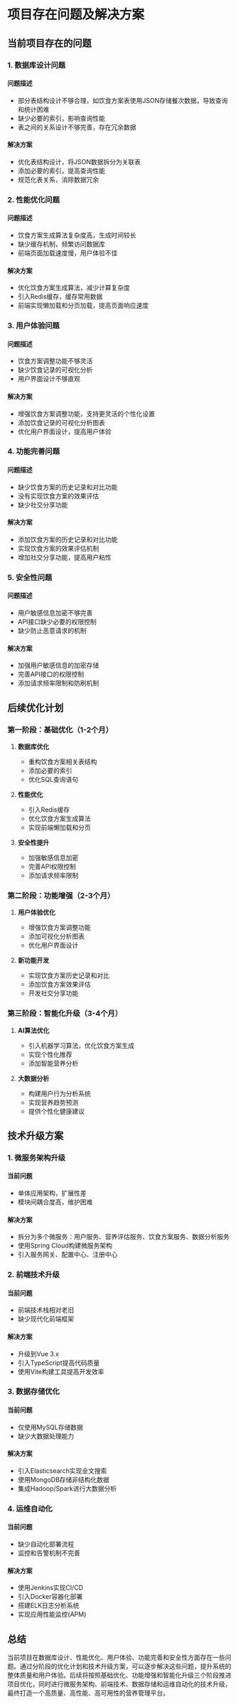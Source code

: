 # 项目存在问题及解决方案

## 当前项目存在的问题

### 1. 数据库设计问题

#### 问题描述
- 部分表结构设计不够合理，如饮食方案表使用JSON存储餐次数据，导致查询和统计困难
- 缺少必要的索引，影响查询性能
- 表之间的关系设计不够完善，存在冗余数据

#### 解决方案
- 优化表结构设计，将JSON数据拆分为关联表
- 添加必要的索引，提高查询性能
- 规范化表关系，消除数据冗余

### 2. 性能优化问题

#### 问题描述
- 饮食方案生成算法复杂度高，生成时间较长
- 缺少缓存机制，频繁访问数据库
- 前端页面加载速度慢，用户体验不佳

#### 解决方案
- 优化饮食方案生成算法，减少计算复杂度
- 引入Redis缓存，缓存常用数据
- 前端实现懒加载和分页加载，提高页面响应速度

### 3. 用户体验问题

#### 问题描述
- 饮食方案调整功能不够灵活
- 缺少饮食记录的可视化分析
- 用户界面设计不够直观

#### 解决方案
- 增强饮食方案调整功能，支持更灵活的个性化设置
- 添加饮食记录的可视化分析图表
- 优化用户界面设计，提高用户体验

### 4. 功能完善问题

#### 问题描述
- 缺少饮食方案的历史记录和对比功能
- 没有实现饮食方案的效果评估
- 缺少社交分享功能

#### 解决方案
- 添加饮食方案的历史记录和对比功能
- 实现饮食方案的效果评估机制
- 增加社交分享功能，提高用户粘性

### 5. 安全性问题

#### 问题描述
- 用户敏感信息加密不够完善
- API接口缺少必要的权限控制
- 缺少防止恶意请求的机制

#### 解决方案
- 加强用户敏感信息的加密存储
- 完善API接口的权限控制
- 添加请求频率限制和防刷机制

## 后续优化计划

### 第一阶段：基础优化（1-2个月）

1. **数据库优化**
   - 重构饮食方案相关表结构
   - 添加必要的索引
   - 优化SQL查询语句

2. **性能优化**
   - 引入Redis缓存
   - 优化饮食方案生成算法
   - 实现前端懒加载和分页

3. **安全性提升**
   - 加强敏感信息加密
   - 完善API权限控制
   - 添加请求频率限制

### 第二阶段：功能增强（2-3个月）

1. **用户体验优化**
   - 增强饮食方案调整功能
   - 添加可视化分析图表
   - 优化用户界面设计

2. **新功能开发**
   - 实现饮食方案历史记录和对比
   - 添加饮食方案效果评估
   - 开发社交分享功能

### 第三阶段：智能化升级（3-4个月）

1. **AI算法优化**
   - 引入机器学习算法，优化饮食方案生成
   - 实现个性化推荐
   - 添加智能营养分析

2. **大数据分析**
   - 构建用户行为分析系统
   - 实现营养趋势预测
   - 提供个性化健康建议

## 技术升级方案

### 1. 微服务架构升级

#### 当前问题
- 单体应用架构，扩展性差
- 模块间耦合度高，维护困难

#### 解决方案
- 拆分为多个微服务：用户服务、营养评估服务、饮食方案服务、数据分析服务
- 使用Spring Cloud构建微服务架构
- 引入服务网关、配置中心、注册中心

### 2. 前端技术升级

#### 当前问题
- 前端技术栈相对老旧
- 缺少现代化前端框架

#### 解决方案
- 升级到Vue 3.x
- 引入TypeScript提高代码质量
- 使用Vite构建工具提高开发效率

### 3. 数据存储优化

#### 当前问题
- 仅使用MySQL存储数据
- 缺少大数据处理能力

#### 解决方案
- 引入Elasticsearch实现全文搜索
- 使用MongoDB存储非结构化数据
- 集成Hadoop/Spark进行大数据分析

### 4. 运维自动化

#### 当前问题
- 缺少自动化部署流程
- 监控和告警机制不完善

#### 解决方案
- 使用Jenkins实现CI/CD
- 引入Docker容器化部署
- 搭建ELK日志分析系统
- 实现应用性能监控(APM)

## 总结

当前项目在数据库设计、性能优化、用户体验、功能完善和安全性方面存在一些问题。通过分阶段的优化计划和技术升级方案，可以逐步解决这些问题，提升系统的整体质量和用户体验。后续将按照基础优化、功能增强和智能化升级三个阶段推进项目优化，同时进行微服务架构、前端技术、数据存储和运维自动化的技术升级，最终打造一个高质量、高性能、高可用性的营养管理平台。